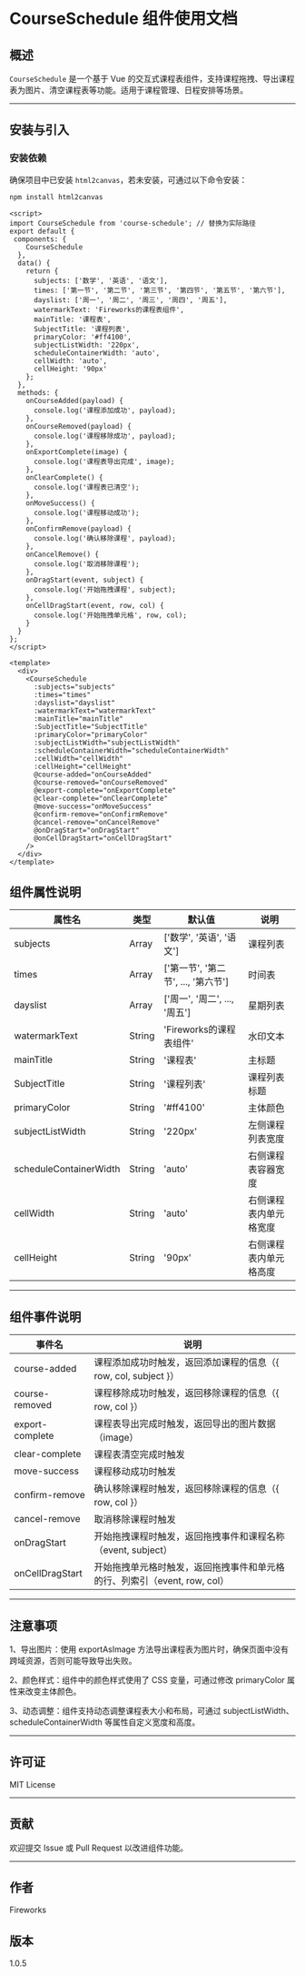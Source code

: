 # CourseSchedule 组件使用文档

## 概述
`CourseSchedule` 是一个基于 Vue 的交互式课程表组件，支持课程拖拽、导出课程表为图片、清空课程表等功能。适用于课程管理、日程安排等场景。

---

## 安装与引入

### 安装依赖
确保项目中已安装 `html2canvas`，若未安装，可通过以下命令安装：

```bash
npm install html2canvas
```

```
<script>
import CourseSchedule from 'course-schedule'; // 替换为实际路径
export default {
 components: {
    CourseSchedule
  },
  data() {
    return {
      subjects: ['数学', '英语', '语文'],
      times: ['第一节', '第二节', '第三节', '第四节', '第五节', '第六节'],
      dayslist: ['周一', '周二', '周三', '周四', '周五'],
      watermarkText: 'Fireworks的课程表组件',
      mainTitle: '课程表',
      SubjectTitle: '课程列表',
      primaryColor: '#ff4100',
      subjectListWidth: '220px',
      scheduleContainerWidth: 'auto',
      cellWidth: 'auto',
      cellHeight: '90px'
    };
  },
  methods: {
    onCourseAdded(payload) {
      console.log('课程添加成功', payload);
    },
    onCourseRemoved(payload) {
      console.log('课程移除成功', payload);
    },
    onExportComplete(image) {
      console.log('课程表导出完成', image);
    },
    onClearComplete() {
      console.log('课程表已清空');
    },
    onMoveSuccess() {
      console.log('课程移动成功');
    },
    onConfirmRemove(payload) {
      console.log('确认移除课程', payload);
    },
    onCancelRemove() {
      console.log('取消移除课程');
    },
    onDragStart(event, subject) {
      console.log('开始拖拽课程', subject);
    },
    onCellDragStart(event, row, col) {
      console.log('开始拖拽单元格', row, col);
    }
  }
};
</script>

<template>
  <div>
    <CourseSchedule
      :subjects="subjects"
      :times="times"
      :dayslist="dayslist"
      :watermarkText="watermarkText"
      :mainTitle="mainTitle"
      :SubjectTitle="SubjectTitle"
      :primaryColor="primaryColor"
      :subjectListWidth="subjectListWidth"
      :scheduleContainerWidth="scheduleContainerWidth"
      :cellWidth="cellWidth"
      :cellHeight="cellHeight"
      @course-added="onCourseAdded"
      @course-removed="onCourseRemoved"
      @export-complete="onExportComplete"
      @clear-complete="onClearComplete"
      @move-success="onMoveSuccess"
      @confirm-remove="onConfirmRemove"
      @cancel-remove="onCancelRemove"
      @onDragStart="onDragStart"
      @onCellDragStart="onCellDragStart"
    />
  </div>
</template>

```

## 组件属性说明

| 属性名 | 类型 | 默认值 | 说明 | 
| --- | --- | --- | --- | 
| subjects | Array | ['数学', '英语', '语文'] | 课程列表 | 
| times | Array | ['第一节', '第二节', ..., '第六节'] | 时间表 |
| dayslist | Array | ['周一', '周二', ..., '周五'] | 星期列表 | 
| watermarkText | String | 'Fireworks的课程表组件' | 水印文本 | 
| mainTitle | String | '课程表' | 主标题 | 
| SubjectTitle | String | '课程列表' | 课程列表标题 |
| primaryColor | String | '#ff4100' | 主体颜色 | 
| subjectListWidth | String | '220px' | 左侧课程列表宽度 |
| scheduleContainerWidth | String | 'auto' | 右侧课程表容器宽度 |
| cellWidth | String | 'auto' | 右侧课程表内单元格宽度 |
| cellHeight | String | '90px' | 右侧课程表内单元格高度 |

---

## 组件事件说明
| 事件名 | 说明 |
| --- | --- | 
| course-added | 课程添加成功时触发，返回添加课程的信息（{ row, col, subject }） | 
| course-removed | 课程移除成功时触发，返回移除课程的信息（{ row, col }） |
| export-complete | 课程表导出完成时触发，返回导出的图片数据（image） |
| clear-complete | 课程表清空完成时触发 |
| move-success | 课程移动成功时触发 | 
| confirm-remove | 确认移除课程时触发，返回移除课程的信息（{ row, col }） |
| cancel-remove | 取消移除课程时触发 | 
| onDragStart | 开始拖拽课程时触发，返回拖拽事件和课程名称（event, subject） |
| onCellDragStart | 开始拖拽单元格时触发，返回拖拽事件和单元格的行、列索引（event, row, col） |

---


## 注意事项
1、导出图片：使用 exportAsImage 方法导出课程表为图片时，确保页面中没有跨域资源，否则可能导致导出失败。

2、颜色样式：组件中的颜色样式使用了 CSS 变量，可通过修改 primaryColor 属性来改变主体颜色。

3、动态调整：组件支持动态调整课程表大小和布局，可通过 subjectListWidth、scheduleContainerWidth 等属性自定义宽度和高度。

---

## 许可证
MIT License

---

## 贡献
欢迎提交 Issue 或 Pull Request 以改进组件功能。

---

## 作者
Fireworks

## 版本
1.0.5
